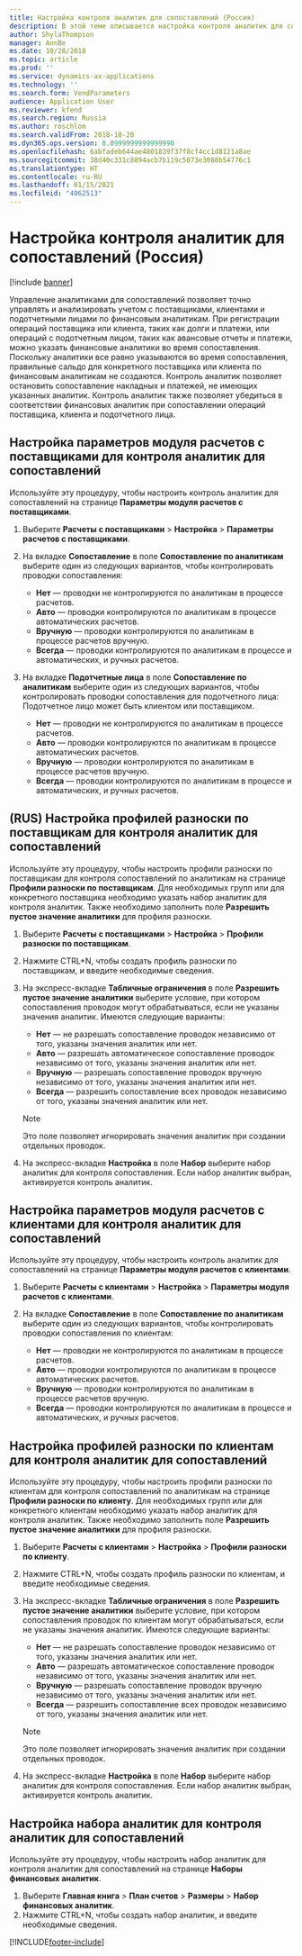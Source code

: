 ```yaml
---
title: Настройка контроля аналитик для сопоставлений (Россия)
description: В этой теме описывается настройка контроля аналитик для сопоставлений в России.
author: ShylaThompson
manager: AnnBe
ms.date: 10/28/2018
ms.topic: article
ms.prod: ''
ms.service: dynamics-ax-applications
ms.technology: ''
ms.search.form: VendParameters
audience: Application User
ms.reviewer: kfend
ms.search.region: Russia
ms.author: roschlom
ms.search.validFrom: 2018-10-28
ms.dyn365.ops.version: 8.0999999999999996
ms.openlocfilehash: 6abfadeb644ae4801839f37f0cf4cc1d8121a8ae
ms.sourcegitcommit: 38d40c331c8894acb7b119c5073e3088b54776c1
ms.translationtype: HT
ms.contentlocale: ru-RU
ms.lasthandoff: 01/15/2021
ms.locfileid: "4962513"
---
```

# <a name="set-up-dimension-control-for-settlements-russia"></a>Настройка контроля аналитик для сопоставлений (Россия)
[!include [banner](../includes/banner.md)]

Управление аналитиками для сопоставлений позволяет точно управлять и анализировать учетом с поставщиками, клиентами и подотчетными лицами по финансовым аналитикам. При регистрации операций поставщика или клиента, таких как долги и платежи, или операций с подотчетным лицом, таких как авансовые отчеты и платежи, можно указать финансовые аналитики во время сопоставления. Поскольку аналитики все равно указываются во время сопоставления, правильные сальдо для конкретного поставщика или клиента по финансовым аналитикам не создаются. Контроль аналитик позволяет остановить сопоставление накладных и платежей, не имеющих указанных аналитик. Контроль аналитик также позволяет убедиться в соответствии финансовых аналитик при сопоставлении операций поставщика, клиента и подотчетного лица.

## <a name="set-up-accounts-payable-parameters-for-dimensions-control-for-settlements"></a>Настройка параметров модуля расчетов с поставщиками для контроля аналитик для сопоставлений
Используйте эту процедуру, чтобы настроить контроль аналитик для сопоставлений на странице **Параметры модуля расчетов с поставщиками**.

1. Выберите **Расчеты с поставщиками** \> **Настройка** \> **Параметры расчетов с поставщиками**.
2. На вкладке **Сопоставление** в поле **Сопоставление по аналитикам** выберите один из следующих вариантов, чтобы контролировать проводки сопоставления:

    - **Нет** — проводки не контролируются по аналитикам в процессе расчетов.
    - **Авто** — проводки контролируются по аналитикам в процессе автоматических расчетов.
    - **Вручную** — проводки контролируются по аналитикам в процессе расчетов вручную.
    - **Всегда** — проводки контролируются по аналитикам в процессе и автоматических, и ручных расчетов.

3. На вкладке **Подотчетные лица** в поле **Сопоставление по аналитикам** выберите один из следующих вариантов, чтобы контролировать проводки сопоставления для подотчетного лица: Подотчетное лицо может быть клиентом или поставщиком.

    - **Нет** — проводки не контролируются по аналитикам в процессе расчетов.
    - **Авто** — проводки контролируются по аналитикам в процессе автоматических расчетов.
    - **Вручную** — проводки контролируются по аналитикам в процессе расчетов вручную.
    - **Всегда** — проводки контролируются по аналитикам в процессе и автоматических, и ручных расчетов.

## <a name="set-up-vendor-posting-profiles-for-dimensions-control-for-settlements"></a>(RUS) Настройка профилей разноски по поставщикам для контроля аналитик для сопоставлений
Используйте эту процедуру, чтобы настроить профили разноски по поставщикам для контроля сопоставлений по аналитикам на странице **Профили разноски по поставщикам**. Для необходимых групп или для конкретного поставщика необходимо указать набор аналитик для контроля аналитик. Также необходимо заполнить поле **Разрешить пустое значение аналитики** для профиля разноски.

1. Выберите **Расчеты с поставщиками** \> **Настройка** \> **Профили разноски по поставщикам**.
2. Нажмите CTRL+N, чтобы создать профиль разноски по поставщикам, и введите необходимые сведения.
3. На экспресс-вкладке **Табличные ограничения** в поле **Разрешить пустое значение аналитики** выберите условие, при котором сопоставления проводок могут обрабатываться, если не указаны значения аналитик. Имеются следующие варианты:

    - **Нет** — не разрешать сопоставление проводок независимо от того, указаны значения аналитик или нет.
    - **Авто** — разрешать автоматическое сопоставление проводок независимо от того, указаны значения аналитик или нет.
    - **Вручную** — разрешать сопоставление проводок вручную независимо от того, указаны значения аналитик или нет.
    - **Всегда** — разрешить сопоставление всех проводок независимо от того, указаны значения аналитик или нет.

    > [!NOTE]
    > Это поле позволяет игнорировать значения аналитик при создании отдельных проводок.

4. На экспресс-вкладке **Настройка** в поле **Набор** выберите набор аналитик для контроля сопоставления. Если набор аналитик выбран, активируется контроль аналитик.

## <a name="set-up-accounts-receivable-parameters-for-dimensions-control-for-settlements"></a>Настройка параметров модуля расчетов с клиентами для контроля аналитик для сопоставлений
Используйте эту процедуру, чтобы настроить контроль аналитик для сопоставлений на странице **Параметры модуля расчетов с клиентами**.

1. Выберите **Расчеты с клиентами** \> **Настройка** \> **Параметры модуля расчетов с клиентами**.
2. На вкладке **Сопоставление** в поле **Сопоставление по аналитикам** выберите один из следующих вариантов, чтобы контролировать проводки сопоставления по клиентам:

    - **Нет** — проводки не контролируются по аналитикам в процессе расчетов.
    - **Авто** — проводки контролируются по аналитикам в процессе автоматических расчетов.
    - **Вручную** — проводки контролируются по аналитикам в процессе расчетов вручную.
    - **Всегда** — проводки контролируются по аналитикам в процессе и автоматических, и ручных расчетов.

## <a name="set-up-customer-posting-profiles-for-dimensions-control-for-settlements"></a>Настройка профилей разноски по клиентам для контроля аналитик для сопоставлений
Используйте эту процедуру, чтобы настроить профили разноски по клиентам для контроля сопоставлений по аналитикам на странице **Профили разноски по клиенту**. Для необходимых групп или для конкретного клиентам необходимо указать набор аналитик для контроля аналитик. Также необходимо заполнить поле **Разрешить пустое значение аналитики** для профиля разноски.

1. Выберите **Расчеты с клиентами** \> **Настройка** \> **Профили разноски по клиенту**.
2. Нажмите CTRL+N, чтобы создать профиль разноски по клиентам, и введите необходимые сведения.
3. На экспресс-вкладке **Табличные ограничения** в поле **Разрешить пустое значение аналитики** выберите условие, при котором сопоставления проводок по клиентам могут обрабатываться, если не указаны значения аналитик. Имеются следующие варианты:

    - **Нет** — не разрешать сопоставление проводок независимо от того, указаны значения аналитик или нет.
    - **Авто** — разрешать автоматическое сопоставление проводок независимо от того, указаны значения аналитик или нет.
    - **Вручную** — разрешать сопоставление проводок вручную независимо от того, указаны значения аналитик или нет.
    - **Всегда** — разрешить сопоставление всех проводок независимо от того, указаны значения аналитик или нет.

    > [!NOTE]
    > Это поле позволяет игнорировать значения аналитик при создании отдельных проводок.

4. На экспресс-вкладке **Настройка** в поле **Набор** выберите набор аналитик для контроля сопоставления. Если набор аналитик выбран, активируется контроль аналитик.

## <a name="set-up-a-dimension-set-for-dimensions-control-for-settlements"></a>Настройка набора аналитик для контроля аналитик для сопоставлений
Используйте эту процедуру, чтобы настроить набор аналитик для контроля аналитик для сопоставлений на странице **Наборы финансовых аналитик**.

1. Выберите **Главная книга** \> **План счетов** \> **Размеры** \> **Набор финансовых аналитик**.
2. Нажмите CTRL+N, чтобы создать набор аналитик, и введите необходимые сведения.


[!INCLUDE[footer-include](../../includes/footer-banner.md)]